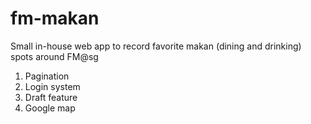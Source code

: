 fm-makan
========

Small in-house web app to record favorite makan (dining and drinking) spots around FM@sg

1. Pagination
2. Login system
3. Draft feature
4. Google map
